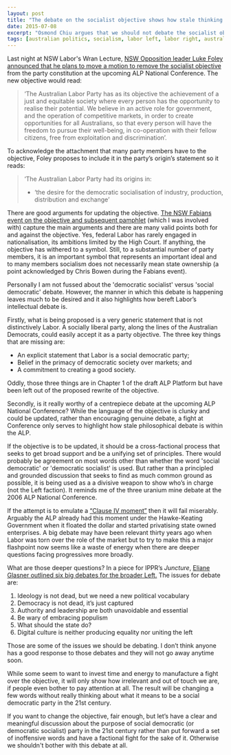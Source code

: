```yaml
---
layout: post
title: "The debate on the socialist objective shows how stale thinking within the ALP is"
date: 2015-07-08
excerpt: "Osmond Chiu argues that we should not debate the socialist objective."
tags: [australian politics, socialism, labor left, labor right, australian labor party,]
---
```



Last night at NSW Labor's Wran Lecture, <a href="http://www.theaustralian.com.au/national-affairs/politics-news/alp-needs-21st-century-philosophical-shift-luke-foley/story-fn59nqld-1227432756789?sv=b1cb4c67ee5988a7e5bd31163a8c4fa4">NSW Opposition leader Luke Foley announced that he plans to move a motion to remove the socialist objective</a> from the party constitution at the upcoming ALP National Conference. The new objective would read:
<blockquote>‘The Australian Labor Party has as its objective the achievement of a just and equitable society where every person has the opportunity to realise their potential. We believe in an active role for government, and the operation of competitive markets, in order to create opportunities for all Australians, so that every person will have the freedom to pursue their well-being, in co-operation with their fellow citizens, free from exploitation and discrimination’.</blockquote>
To acknowledge the attachment that many party members have to the objective, Foley proposes to include it in the party’s origin’s statement so it reads:
<blockquote>‘The Australian Labor Party had its origins in:
<ul>
	<li>‘the desire for the democratic socialisation of industry, production, distribution and exchange’</li>
</ul>
</blockquote>
There are good arguments for updating the objective. <a href="https://d3n8a8pro7vhmx.cloudfront.net/australianfabians/pages/44/attachments/original/1428028184/FabianPamphlet-No65-2015-Final(web).pdf?1428028184">The NSW Fabians event on the objective and subsequent pamphlet</a> (which I was involved with) capture the main arguments and there are many valid points both for and against the objective. Yes, federal Labor has rarely engaged in nationalisation, its ambitions limited by the High Court. If anything, the objective has withered to a symbol. Still, to a substantial number of party members, it is an important symbol that represents an important ideal and to many members socialism does not necessarily mean state ownership (a point acknowledged by Chris Bowen during the Fabians event).

Personally I am not fussed about the 'democratic socialist' versus 'social democratic' debate. However, the manner in which this debate is happening leaves much to be desired and it also highlights how bereft Labor’s intellectual debate is.

Firstly, what is being proposed is a very generic statement that is not distinctively Labor. A socially liberal party, along the lines of the Australian Democrats, could easily accept it as a party objective. The three key things that are missing are:
<ul>
	<li>An explicit statement that Labor is a social democratic party;</li>
	<li>Belief in the primacy of democratic society over markets; and</li>
	<li>A commitment to creating a good society.</li>
</ul>

Oddly, those three things are in Chapter 1 of the draft ALP Platform but have been left out of the proposed rewrite of the objective.

Secondly, is it really worthy of a centrepiece debate at the upcoming ALP National Conference? While the language of the objective is clunky and could be updated, rather than encouraging genuine debate, a fight at Conference only serves to highlight how stale philosophical debate is within the ALP.

If the objective is to be updated, it should be a cross-factional process that seeks to get broad support and be a unifying set of principles. There would probably be agreement on most words other than whether the word 'social democratic' or 'democratic socialist' is used. But rather than a principled and grounded discussion that seeks to find as much common ground as possible, it is being used as a a divisive weapon to show who’s in charge (not the Left faction). It reminds me of the three uranium mine debate at the 2006 ALP National Conference.

If the attempt is to emulate a <a href="https://en.wikipedia.org/wiki/Clause_IV">“Clause IV moment”</a> then it will fail miserably. Arguably the ALP already had this moment under the Hawke-Keating Government when it floated the dollar and started privatising state owned enterprises. A big debate may have been relevant thirty years ago when Labor was torn over the role of the market but to try to make this a major flashpoint now seems like a waste of energy when there are deeper questions facing progressives more broadly.

What are those deeper questions? In a piece for IPPR’s <i>Juncture</i>, <a href="http://www.ippr.org/juncture/post-politics-and-the-future-of-the-left">Eliane Glasner outlined six big debates for the broader Left.</a> The issues for debate are:
<ol>
	<li>Ideology is not dead, but we need a new political vocabulary</li>
	<li>Democracy is not dead, it’s just captured</li>
	<li>Authority and leadership are both unavoidable and essential</li>
	<li>Be wary of embracing populism</li>
	<li>What should the state do?</li>
	<li>Digital culture is neither producing equality nor uniting the left</li>
</ol>
Those are some of the issues we should be debating. I don’t think anyone has a good response to those debates and they will not go away anytime soon.

While some seem to want to invest time and energy to manufacture a fight over the objective, it will only show how irrelevant and out of touch we are, if people even bother to pay attention at all. The result will be changing a few words without really thinking about what it means to be a social democratic party in the 21st century.

If you want to change the objective, fair enough, but let’s have a clear and meaningful discussion about the purpose of social democratic (or democratic socialist) party in the 21st century rather than put forward a set of inoffensive words and have a factional fight for the sake of it. Otherwise we shouldn't bother with this debate at all.

